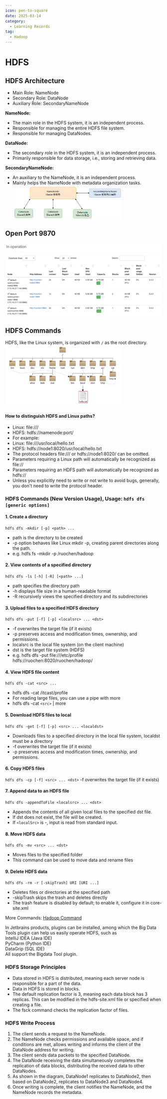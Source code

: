 ```yaml
---
icon: pen-to-square
date: 2025-03-14
category:
  - Learning Records
tag:
  - Hadoop
---
```

# HDFS

## HDFS Architecture
- Main Role: NameNode  
- Secondary Role: DataNode  
- Auxiliary Role: SecondaryNameNode  

**NameNode:**  
- The main role in the HDFS system, it is an independent process.  
- Responsible for managing the entire HDFS file system.  
- Responsible for managing DataNodes.  

**DataNode:**  
- The secondary role in the HDFS system, it is an independent process.  
- Primarily responsible for data storage, i.e., storing and retrieving data.  

**SecondaryNameNode:**  
- An auxiliary to the NameNode, it is an independent process.  
- Mainly helps the NameNode with metadata organization tasks.  
![HDFS Architecture](HDFS-Architecture.png)

## Open Port 9870  
![HDFS Cluster](HDFS-Cluster.png)

## HDFS Commands
HDFS, like the Linux system, is organized with `/` as the root directory.  
![HDFS File System](HDFS-File-System.png)

#### How to distinguish HDFS and Linux paths?  
- Linux: file:///  
- HDFS: hdfs://namenode:port/  
- For example:  
- Linux: file:///usr/local/hello.txt  
- HDFS: hdfs://node1:8020/usr/local/hello.txt  
- The protocol headers file:/// or hdfs://node1:8020/ can be omitted.  
- Parameters requiring a Linux path will automatically be recognized as file://  
- Parameters requiring an HDFS path will automatically be recognized as hdfs://  
- Unless you explicitly need to write or not write to avoid bugs, generally, you don't need to write the protocol header.

### HDFS Commands (New Version Usage), Usage: `hdfs dfs [generic options]`
#### 1. Create a directory 
`hdfs dfs -mkdir [-p] <path> ...`
- path is the directory to be created  
-  -p option behaves like Linux mkdir -p, creating parent directories along the path.  
- e.g. hdfs fs -mkdir -p /ruochen/hadoop

#### 2. View contents of a specified directory 
`hdfs dfs -ls [-h] [-R] [<path> ...] `
- path specifies the directory path  
-   -h displays file size in a human-readable format  
-   -R recursively views the specified directory and its subdirectories  

#### 3. Upload files to a specified HDFS directory 
`hdfs dfs -put [-f] [-p] <localsrc> ... <dst>`
- -f overwrites the target file (if it exists)  
-   -p preserves access and modification times, ownership, and permissions.  
-   localsrc is the local file system (on the client machine)  
-   dst is the target file system (HDFS)  
- e.g. hdfs dfs -put file:///etc/profile hdfs://ruochen:8020/ruochen/hadoop/

#### 4. View HDFS file content 
`hdfs dfs -cat <src> ...`
- hdfs dfs -cat /itcast/profile  
- For reading large files, you can use a pipe with more  
- hdfs dfs -cat `<src>` | more

#### 5. Download HDFS files to local 
`hdfs dfs -get [-f] [-p] <src> ... <localdst>`
- Downloads files to a specified directory in the local file system, localdst must be a directory  
- -f overwrites the target file (if it exists)  
- -p preserves access and modification times, ownership, and permissions.

#### 6. Copy HDFS files 
`hdfs dfs -cp [-f] <src> ... <dst>`
-f overwrites the target file (if it exists)

#### 7. Append data to an HDFS file 
`hdfs dfs -appendToFile <localsrc> ... <dst>`
- Appends the contents of all given local files to the specified dst file.  
- If dst does not exist, the file will be created.  
- If `<localSrc>` is -, input is read from standard input.

#### 8. Move HDFS data 
`hdfs dfs -mv <src> ... <dst>`
- Moves files to the specified folder  
- This command can be used to move data and rename files

#### 9. Delete HDFS data 
`hdfs dfs -rm -r [-skipTrash] URI [URI ...]`
- Deletes files or directories at the specified path  
- -skipTrash skips the trash and deletes directly  
- The trash feature is disabled by default; to enable it, configure it in core-site.xml

More Commands: [Hadoop Command](https://hadoop.apache.org/docs/r3.3.4/hadoop-project-dist/hadoop-common/FileSystemShell.html)

In Jetbrains products, plugins can be installed, among which the Big Data Tools plugin can help us easily operate HDFS, such as  
IntelliJ IDEA (Java IDE)  
PyCharm (Python IDE)  
DataGrip (SQL IDE)  
All support the Bigdata Tool plugin.

### HDFS Storage Principles
- Data stored in HDFS is distributed, meaning each server node is responsible for a part of the data.
- Data in HDFS is stored in blocks.
- The default replication factor is 3, meaning each data block has 3 replicas. This can be modified in the hdfs-site.xml file or specified when creating a file.
- The fsck command checks the replication factor of files.

### HDFS Write Process
1. The client sends a request to the NameNode.
2. The NameNode checks permissions and available space, and if conditions are met, allows writing and informs the client of the DataNode address for writing.
3. The client sends data packets to the specified DataNode.
4. The DataNode receiving the data simultaneously completes the replication of data blocks, distributing the received data to other DataNodes.
5. As shown in the diagram, DataNode1 replicates to DataNode2, then based on DataNode2, replicates to DataNode3 and DataNode4.
6. Once writing is complete, the client notifies the NameNode, and the NameNode records the metadata.
